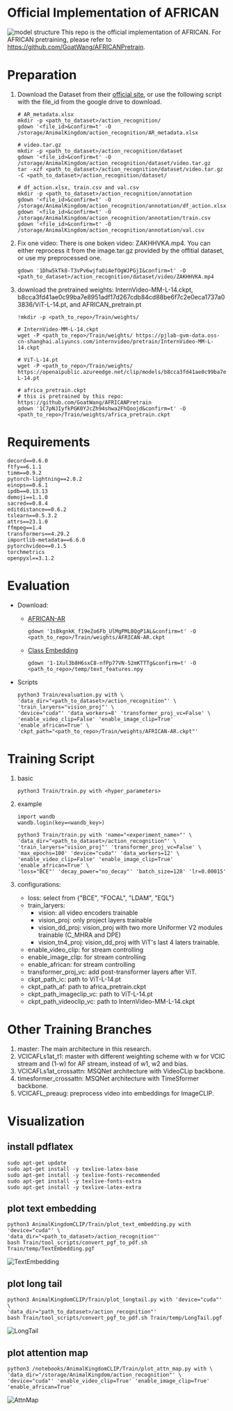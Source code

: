 # Official Implementation of AFRICAN
![model structure](assets/3_4_ModelStructureAF.png)
This repo is the official implementation of AFRICAN. For AFRICAN pretraining, please refer to https://github.com/GoatWang/AFRICANPretrain. 

# Preparation
1. Download the Dataset from their [official site](https://github.com/sutdcv/Animal-Kingdom), or use the following script with the file_id from the google drive to download.
    ```
    # AR_metadata.xlsx
    mkdir -p <path_to_dataset>/action_recognition/
    gdown '<file_id>&confirm=t' -O /storage/AnimalKingdom/action_recognition/AR_metadata.xlsx

    # video.tar.gz
    mkdir -p <path_to_dataset>/action_recognition/dataset
    gdown '<file_id>&confirm=t' -O /storage/AnimalKingdom/action_recognition/dataset/video.tar.gz
    tar -xzf <path_to_dataset>/action_recognition/dataset/video.tar.gz -C <path_to_dataset>/action_recognition/dataset/

    # df_action.xlsx, train.csv and val.csv
    mkdir -p <path_to_dataset>/action_recognition/annotation
    gdown '<file_id>&confirm=t' -O /storage/AnimalKingdom/action_recognition/annotation/df_action.xlsx
    gdown '<file_id>&confirm=t' -O /storage/AnimalKingdom/action_recognition/annotation/train.csv
    gdown '<file_id>&confirm=t' -O /storage/AnimalKingdom/action_recognition/annotation/val.csv
    ```

2. Fix one video: There is one boken video: ZAKHHVKA.mp4. You can either reprocess it from the image.tar.gz provided by the offitial dataset, or use my preprocessed one.
    ```
    gdown '1Dhw5kTk8-T3vPv6wjfaOi4efOgWJPGjI&confirm=t' -O <path_to_dataset>/action_recognition/dataset/video/ZAKHHVKA.mp4
    ```

3. download the pretrained weights: InternVideo-MM-L-14.ckpt, b8cca3fd41ae0c99ba7e8951adf17d267cdb84cd88be6f7c2e0eca1737a03836/ViT-L-14.pt, and AFRICAN_pretrain.pt
    ```
    !mkdir -p <path_to_repo>/Train/weights/

    # InternVideo-MM-L-14.ckpt
    wget -P <path_to_repo>/Train/weights/ https://pjlab-gvm-data.oss-cn-shanghai.aliyuncs.com/internvideo/pretrain/InternVideo-MM-L-14.ckpt

    # ViT-L-14.pt
    wget -P <path_to_repo>/Train/weights/ https://openaipublic.azureedge.net/clip/models/b8cca3fd41ae0c99ba7e8951adf17d267cdb84cd88be6f7c2e0eca1737a03836/ViT-L-14.pt

    # africa_pretrain.ckpt
    # this is pretrained by this repo: https://github.com/GoatWang/AFRICANPretrain
    gdown '1C7pNJIyfkPGK0YJcZh94shwa2FhQoojd&confirm=t' -O <path_to_repo>/Train/weights/africa_pretrain.ckpt
    ```

# Requirements
```
decord==0.6.0
ftfy==6.1.1
timm==0.9.2
pytorch-lightning==2.0.2
einops==0.6.1
ipdb==0.13.13
demoji==1.1.0
sacred==0.8.4
editdistance==0.6.2
tslearn==0.5.3.2
attrs==23.1.0
ffmpeg==1.4
transformers==4.29.2
importlib-metadata==6.6.0
pytorchvideo==0.1.5
torchmetrics
openpyxl==3.1.2
```

# Evaluation
- Download: 
    - [AFRICAN-AR](https://drive.google.com/file/d/1-13Spd3yWsFON21TRLLqVWue5s1rOpmA/view?usp=sharing)
        ```
        gdown '1sBkgnkK_f19eZo6Fb_UlMgPMLBQgP1AL&confirm=t' -O <path_to_repo>/Train/weights/AFRICAN-AR.ckpt
        ```
    - [Class Embedding](https://drive.google.com/file/d/1olpofZagjuqdsNfbAIcLHPsXCVxLnMjf/view?usp=sharing)
        ```
        gdown '1-1Xul3b8H6sxC8-nfPp77VN-52mKTTTg&confirm=t' -O <path_to_repo>/temp/text_features.npy
        ```

- Scripts
    ```
    python3 Train/evaluation.py with \
    'data_dir="<path_to_dataset>/action_recognition"' \
    'train_laryers="vision_proj"' \
    'device="cuda"' 'data_workers=8' 'transformer_proj_vc=False' \
    'enable_video_clip=False' 'enable_image_clip=True' 'enable_african=True' \
    'ckpt_path="<path_to_repo>/Train/weights/AFRICAN-AR.ckpt"'
    ```

<!-- - Output
    ```
    ┏━━━━━━━━━━━━━━━━━━━━━━━━━━━━━━━━━━┳━━━━━━━━━━━━━━━━━━━━━━━━━━━━━━━━━━┓
    ┃           Test metric            ┃           DataLoader 0           ┃
    ┡━━━━━━━━━━━━━━━━━━━━━━━━━━━━━━━━━━╇━━━━━━━━━━━━━━━━━━━━━━━━━━━━━━━━━━┩
    │          test_map_head           │        0.7298517823219298        │
    │         test_map_middle          │        0.6446024182173462        │
    │          test_map_tail           │        0.4854412376880648        │
    │     valid_MultilabelAccuracy     │        0.9909964203834532        │
    │ valid_MultilabelAveragePrecision │        0.5545015335083334        │
    │    valid_MultilabelExactMatch    │        0.2834645807743076        │
    └──────────────────────────────────┴──────────────────────────────────┘    
    ``` -->

# Training Script
1. basic
    ```
    python3 Train/train.py with <hyper_parameters>
    ```

2. example
    ```
    import wandb
    wandb.login(key=<wandb_key>)

    python3 Train/train.py with 'name="<experiment_name>"' \
    'data_dir="<path_to_dataset>/action_recognition"' \
    'train_laryers="vision_proj"' 'transformer_proj_vc=False' \
    'max_epochs=100' 'device="cuda"' 'data_workers=12' \
    'enable_video_clip=False' 'enable_image_clip=True' 'enable_african=True' \
    'loss="BCE"' 'decay_power="no_decay"' 'batch_size=128' 'lr=0.00015' 
    ```

3. configurations:
    - loss: select from {"BCE", "FOCAL", "LDAM", "EQL"}
    - train_laryers: 
        - vision: all video encoders trainable
        - vision_proj: only project layers trainable
        - vision_dd_proj: vision_proj with two more Uniformer V2 modules trainable (C_MHRA and DPE)
        - vision_tn4_proj: vision_dd_proj with ViT's last 4 laters trainable.
    - enable_video_clip: for stream controlling
    - enable_image_clip: for stream controlling
    - enable_african: for stream controlling
    - transformer_proj_vc: add post-transformer layers after ViT.
    - ckpt_path_ic: path to ViT-L-14.pt
    - ckpt_path_af: path to africa_pretrain.ckpt
    - ckpt_path_imageclip_vc: path to ViT-L-14.pt
    - ckpt_path_videoclip_vc: path to InternVideo-MM-L-14.ckpt

# Other Training Branches
1. master: The main architecture in this research.
2. VCICAFLs1at_t1: master with different weighting scheme with w for VCIC stream and (1-w) for AF stream, instead of w1, w2 and bias.
3. VCICAFLs1at_crossattn: MSQNet architecture with VideoCLip backbone.
4. timesformer_crossattn: MSQNet architecture with TimeSformer backbone.
5. VCICAFL_preaug: preprocess video into embeddings for ImageCLIP.

# Visualization
## install pdflatex
```
sudo apt-get update
sudo apt-get install -y texlive-latex-base
sudo apt-get install -y texlive-fonts-recommended
sudo apt-get install -y texlive-fonts-extra
sudo apt-get install -y texlive-latex-extra
```

## plot text embedding
```
python3 AnimalKingdomCLIP/Train/plot_text_embedding.py with 'device="cuda"' \
'data_dir="<path_to_dataset>/action_recognition"'
bash Train/tool_scripts/convert_pgf_to_pdf.sh Train/temp/TextEmbedding.pgf
```
![TextEmbedding](assets/TextEmbedding.png)


## plot long tail
```
python3 AnimalKingdomCLIP/Train/plot_longtail.py with 'device="cuda"' \
'data_dir="path_to_dataset>/action_recognition"'
bash Train/tool_scripts/convert_pgf_to_pdf.sh Train/temp/LongTail.pgf
```
![LongTail](assets/LongTail.png)

## plot attention map
```
python3 /notebooks/AnimalKingdomCLIP/Train/plot_attn_map.py with \
'data_dir="/storage/AnimalKingdom/action_recognition"' \
'device="cuda"' 'enable_video_clip=True' 'enable_image_clip=True' 'enable_african=True'
```
![AttnMap](assets/AttnMap.png)